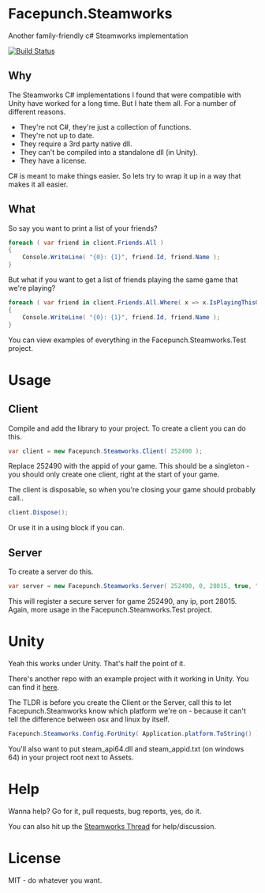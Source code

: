 # Facepunch.Steamworks
Another family-friendly c# Steamworks implementation

[![Build Status](http://build.facepunch.com/buildStatus/icon?job=Facepunch/Facepunch.Steamworks/master)](http://build.facepunch.com/job/Facepunch/job/Facepunch.Steamworks/job/master/)

## Why

The Steamworks C# implementations I found that were compatible with Unity have worked for a long time. But I hate them all. For a number of different reasons.

* They're not C#, they're just a collection of functions.
* They're not up to date.
* They require a 3rd party native dll.
* They can't be compiled into a standalone dll (in Unity).
* They have a license.

C# is meant to make things easier. So lets try to wrap it up in a way that makes it all easier.

## What

So say you want to print a list of your friends?

```csharp
foreach ( var friend in client.Friends.All )
{
    Console.WriteLine( "{0}: {1}", friend.Id, friend.Name );
}
```

But what if you want to get a list of friends playing the same game that we're playing?

```csharp
foreach ( var friend in client.Friends.All.Where( x => x.IsPlayingThisGame ) )
{
    Console.WriteLine( "{0}: {1}", friend.Id, friend.Name );
}
```

You can view examples of everything in the Facepunch.Steamworks.Test project.

# Usage

## Client

Compile and add the library to your project. To create a client you can do this.

```csharp
var client = new Facepunch.Steamworks.Client( 252490 );
```

Replace 252490 with the appid of your game. This should be a singleton - you should only create one client, right at the start of your game.

The client is disposable, so when you're closing your game should probably call..

```csharp
client.Dispose();
```

Or use it in a using block if you can.


## Server

To create a server do this.

```csharp
var server = new Facepunch.Steamworks.Server( 252490, 0, 28015, true, "MyGame453" );
```

This will register a secure server for game 252490, any ip, port 28015. Again, more usage in the Facepunch.Steamworks.Test project.

# Unity

Yeah this works under Unity. That's half the point of it.

There's another repo with an example project with it working in Unity. You can find it [here](https://github.com/Facepunch/Facepunch.Steamworks.Unity/blob/master/Assets/Scripts/SteamTest.cs).

The TLDR is before you create the Client or the Server, call this to let Facepunch.Steamworks know which platform we're on - because it can't tell the difference between osx and linux by itself.

```csharp
Facepunch.Steamworks.Config.ForUnity( Application.platform.ToString() );
```

You'll also want to put steam_api64.dll and steam_appid.txt (on windows 64) in your project root next to Assets.

# Help

Wanna help? Go for it, pull requests, bug reports, yes, do it.

You can also hit up the [Steamworks Thread](http://steamcommunity.com/groups/steamworks/discussions/0/1319961618833314524/) for help/discussion.

# License

MIT - do whatever you want.
